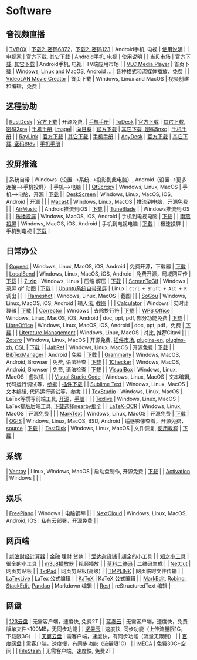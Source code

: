 # Software

## 音视频直播

| [TVBOX](https://leezn.github.io/TVBox) | [下载2, 密码6872](https://www.123pan.com/s/eQ0vjv-Bfx13.html)，[下载2, 密码123](https://tsq.lanzouf.com/b0c4nr91c)  | Android手机, 电视  | [使用说明](./TVBox.md) |
| [电视家](https://www.tvapk.net/) | [官方下载](https://www.tvapk.net/), [其它下载](https://www.123pan.com/s/eQ0vjv-LW413.html)  | Android手机, 电视  | [使用说明](https://www.tvapk.net/course) |
| [当贝市场](https://www.dangbei.com/)  | [官方下载](https://www.dangbei.com/apps/), [其它下载](https://www.123pan.com/s/eQ0vjv-5W413.html) | Android手机, 电视 |  TV端应用市场  |
| [VLC Media Player](https://www.videolan.org/vlc/)   | 首页下载 |  Windows, Linux and MacOS, Android ...  | 各种格式和流媒体播放，免费  |
| [VideoLAN Movie Creator](https://www.videolan.org/vlmc/)   | 首页下载 |  Windows, Linux and MacOS  | 视频创建和编辑，免费  |


## 远程协助

| [RustDesk](https://rustdesk.com/) | [官方下载](https://github.com/rustdesk/rustdesk/releases/) | 开源免费,  | [手机手册](https://rustdesk.com/docs/en/client/android/)|
| [ToDesk](https://www.todesk.com/) | [官方下载](https://www.todesk.com/download.html) | [其它下载, 密码2sre](https://wwqe.lanzouy.com/b04wajkcd) | [手机手册](https://www.todesk.com/helpcenter/solo-104.html), [Image](./ToDesk.md)|
| [向日葵](https://sunlogin.oray.com/)  | [官方下载](https://sunlogin.oray.com/download?categ=personal) | [其它下载, 密码5nxc](https://wwqe.lanzouy.com/b04wajk5g) | [手机手册](https://service.oray.com/category/340_1.html)  |
| [RayLink](https://www.raylink.live/)  | [官方下载](https://www.raylink.live/download.html) | [其它下载](https://www.123pan.com/s/eQ0vjv-6W413.html) | [手机手册](https://www.raylink.live/helpcenter/support-1048.html)  |
| [AnyDesk](https://anydesk.com/)      | [官方下载](https://anydesk.com/en/downloads/android) | [其它下载, 密码8tdv](https://wwqe.lanzouy.com/b04wajkef)  | [手机手册]() |

## 投屏推流

| 系统自带  | Windows（设置-->系统-->投影到此电脑）, Android（设置-->更多连接-->手机投屏）  | 手机-->电脑   |     |
| [QtScrcpy](https://github.com/barry-ran/QtScrcpy)  |  Windows, Linux, MacOS  | 手机-->电脑，开源   | [下载](https://www.123pan.com/s/eQ0vjv-yW413.html)  |
| [DeskScreen](https://deskreen.com/) | Windows, Linux, MacOS, iOS, Android | 开源 |   |
| [Macast](https://xfangfang.github.io/Macast/)   |  Windows, Linux, MacOS |  推流到电脑，开源免费 |    |
| [AirMusic](https://www.airmusic.app/)   |   | Android推流到iOS | [下载](https://www.123pan.com/s/eQ0vjv-VW413.html)  |
| [TuneBlade](http://www.tuneblade.com/)   |    | Windows推流到iOS |    |
| [乐播投屏](https://www.lebo.cn/)   | Windows, MacOS, iOS, Android   | 手机到电视电脑 | [下载](https://www.123pan.com/s/eQ0vjv-lOx13.html)   |
| [雨燕投屏](https://www.1001tvs.cn/)   | Windows, MacOS, iOS, Android   | 手机到电视电脑 | [下载](https://www.123pan.com/s/eQ0vjv-7Ox13.html)   |
| 极速投屏   |    | 手机到电视 | [下载](https://www.123pan.com/s/eQ0vjv-lOx13.html)   |
 

## 日常办公

| [Gopeed](https://www.gopeed.com/)  | Windows, Linux, MacOS, iOS, Android   | 免费开源，下载器  |  [下载](https://github.com/GopeedLab/gopeed/releases)  |
| [LocalSend](https://localsend.org)  | Windows, Linux, MacOS, iOS, Android   | 免费开源，局域网互传   |  [下载](https://www.123pan.com/s/eQ0vjv-Ffx13.html)  |
| [7-zip](https://www.7-zip.org/)  | Windows, Linux  |  压缩 解压 | [下载](https://www.123pan.com/s/eQ0vjv-Xfx13.html)  |
| [ScreenToGif](https://www.screentogif.com/)  | Windows  |  录屏 gif 动图 | [下载](https://www.123pan.com/s/eQ0vjv-wfx13.html)  |
| [Ubuntu系统自带录屏](https://ubuntuhandbook.org/index.php/2020/01/record-ubuntu-desktop-built-in-screen-recorder/) | Linux  | ``Ctrl + Shift + Alt + R`` 调出 |    |
| [Flameshot](https://flameshot.org/)  | Windows, Linux, MacOS  |  截图 |    |
| [SoGou](https://shurufa.sogou.com/)  | Windows, Linux, MacOS, iOS, Android  |  输入法, 截图 |    |
| [Calculator](https://iridescent.ink/projects/software/)    |   Windows     |  实时计算器 | [下载](https://www.123pan.com/s/eQ0vjv-Gfx13.html) |
| [Corrector](https://iridescent.ink/projects/software/)    |   Windows     |  去除换行符 | [下载](https://www.123pan.com/s/eQ0vjv-Pfx13.html)  |
| [WPS Office](https://www.wps.cn/)    |   Windows, Linux, MacOS, iOS, Android     |  doc, ppt, pdf, 部分功能免费 | [下载](https://www.wps.cn/product/)  |
| [LibreOffice](https://www.libreoffice.org/)    |   Windows, Linux, MacOS, iOS, Android     |  doc, ppt, pdf，免费 | [下载](https://www.libreoffice.org/download/)  |
| [Literature Management](https://blog.csdn.net/enjoyyl/article/details/46523695) |  Windows, Linux, MacOS | 对比, 推荐Citavi |   |
| [Zotero](https://www.zotero.org/) |  Windows, Linux, MacOS  | 开源免费, [插件市场](https://github.com/syt2/zotero-addons), [plugins-en](https://www.zotero.org/support/plugins), [plugins-zh](https://plugins.zotero-chinese.com/#/), [CSL](https://www.zotero.org/styles)    | [下载](https://www.zotero.org/download/) |
| [JabRef](https://www.jabref.org/) |  Windows, Linux, MacOS  | 开源免费    | [下载](https://www.123pan.com/s/eQ0vjv-cW413.html) |
| [BibTexManager](https://play.google.com/store/apps/details?id=org.eu.thedoc.bibtexmanager) |  Android  |  免费   | [下载](https://www.123pan.com/s/eQ0vjv-yBx13.html) |
| [Grammarly](https://www.grammarly.com/) |  Windows, MacOS, Android, Browser  |  免费, 语法检查   | [下载](https://www.grammarly.com/desktop) |
| [1Checker](http://www.1checker.com/) |  Windows, MacOS, Android, Browser  |  免费, 语法检查   | [下载](http://www.1checker.com/Products/DownLoad?product=Desktop) |
| [VisualBox](https://www.cgsecurity.org/wiki/TestDisk)  | Windows, Linux, MacOS  | 虚拟机 |    |
| [Visual Studio Code](https://code.visualstudio.com/)    |   Windows, Linux, MacOS  |  文本编辑, 代码运行调试等，[参考](https://blog.csdn.net/enjoyyl/article/details/123857521) |  [插件下载](https://www.123pan.com/s/eQ0vjv-9C413.html) |
| [Sublime Text](http://www.sublimetext.com/)    |   Windows, Linux, MacOS  |  文本编辑, 代码运行调试等，[参考](https://iridescent.blog.csdn.net/article/details/50057491) |   |
| [TexStudio](https://texstudio.sourceforge.net/) | Windows, Linux, MacOS   | LaTex等撰写前端工具, [开源](https://github.com/texstudio-org/texstudio)，[手册](https://texstudio-org.github.io/)  |   |
| [Texlive](https://tug.org/texlive)  | Windows, Linux, MacOS  | LaTex排版后端工具, [下载选择nearby那个](https://www.tug.org/texlive/acquire-iso.html)  |
| [LaTeX-OCR](https://lukas-blecher.github.io/LaTeX-OCR/)  | Windows, Linux, MacOS  |  开源免费  |   |
| [MarkText](https://www.marktext.cc/)  |  Windows, Linux, MacOS  | 开源免费  | [下载](https://www.123pan.com/s/eQ0vjv-Yfx13.html)    |
| [QGIS](https://www.qgis.org/)  |  Windows, Linux, MacOS, BSD, Android  | 遥感影像查看，开源免费，[source](https://github.com/qgis/QGIS)  | [下载](https://www.qgis.org/en/site/forusers/download.html)    |
| [TestDisk](https://www.cgsecurity.org/wiki/TestDisk)  | Windows, Linux, MacOS  | 文件恢复, [使用教程](https://iridescent.blog.csdn.net/article/details/125034356)  |  [下载](https://www.123pan.com/s/eQ0vjv-dC413.html)  |



## 系统

| [Ventoy](https://www.ventoy.net/) | Linux, Windows, MacOS   | 启动盘制作, 开源免费   |  [下载](https://www.ventoy.net/cn/download.html)    |
| [Activation](http://win激活.top) | Windows   |     |      |

## 娱乐

| [FreePiano](https://freepiano.tiwb.com/cn/) | Windows   |  电脑钢琴   |      |
| [NextCloud](https://nextcloud.com/)  | Windows, Linux, MacOS, Android, IOS | 私有云部署，开源免费 |  |


## 网页端

| [新浪财经计算器](http://finance.sina.com.cn/calc/)  | 金融 理财 贷款 |
| [爱达杂货铺](https://adzhp.xyz/)  | 超全的小工具 |
| [知之小工具](https://www.100xgj.com/)  | 很全的小工具 |
| [m3u8播放器](https://m3u8play.com) | 视频播放 |
| [草料二维码](https://cli.im/)  | 二维码生成  |
| [NetCut](http://netcut.cn) |  网页剪贴板  |
| [TxtPad](http://txtpad.cn) |  网页剪贴板(高级)  |
| [TMPLINK](http://www.tmp.link) |  网页临时文件传输  |
| [LaTexLive](https://www.latexlive.com/)  | LaTex 公式编辑   |
| [KaTeX](https://katex.org/)  | KaTeX 公式编辑   |
| [MarkEdit](https://markdit.com), [Robino](https://typo.robino.dev/), [StackEdit](https://stackedit.io/), [Pandao](https://pandao.github.io/editor.md/en.html)  | Markdown 编辑   |
| [Rest](https://rsted.info.ucl.ac.be/)  |  reStructuredText 编辑 |


## 网盘

| [123云盘](https://www.123pan.com)  | 无需客户端，速度快, 免费2T |
| [蓝奏云](https://www.lanzou.com) | 无需客户端，速度快，免费版单文件<100MB，无同步功能  |
| [坚果云](https://www.jianguoyun.com/) | 速度快, 同步功能（上传流量限1G，下载限3G） |
| [天翼云盘](https://cloud.189.cn/) | 需客户端，速度快，有同步功能（流量无限制）  |
| [百度网盘](https://pan.baidu.com/) | 需客户端，速度慢，有同步功能（流量限1G）  |
| [MEGA](https://mega.nz/)  | 免费30G+空间  |
| [FileStash](https://www.filestash.app/)  | 无需客户端，速度快, 免费2T |



